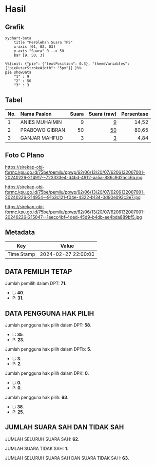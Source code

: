 # Hasil

## Grafik

```mermaid
xychart-beta
    title "Perolehan Suara TPS"
    x-axis [01, 02, 03]
    y-axis "Suara" 0 --> 50
    bar [9, 50, 3]
```

```mermaid
%%{init: {"pie": {"textPosition": 0.5}, "themeVariables": {"pieOuterStrokeWidth": "5px"}} }%%
pie showData
    "1" : 9
    "2" : 50
    "3" : 3
```

## Tabel

| No. | Nama Paslon    | Suara | Suara (raw) | Persentase |
|:--- |:-------------- | -----:| -----------:| ----------:|
| 1   | ANIES MUHAIMIN | 9     | [9][p-1]    | 14,52      |
| 2   | PRABOWO GIBRAN | 50    | [50][p-2]   | 80,65      |
| 3   | GANJAR MAHFUD  | 3     | [3][p-3]    | 4,84       |


[p-1]: https://github.com/gigit-pemilu/pemilu-2024-62-kalimantan-tengah/blob/main/pilpres/hitung-suara/sub/62-kalimantan-tengah/sub/06-katingan/sub/13-bukit-raya/sub/2007-rangan-bahekang/sub/001-tps/sub/paslon-1.txt
[p-2]: https://github.com/gigit-pemilu/pemilu-2024-62-kalimantan-tengah/blob/main/pilpres/hitung-suara/sub/62-kalimantan-tengah/sub/06-katingan/sub/13-bukit-raya/sub/2007-rangan-bahekang/sub/001-tps/sub/paslon-2.txt
[p-3]: https://github.com/gigit-pemilu/pemilu-2024-62-kalimantan-tengah/blob/main/pilpres/hitung-suara/sub/62-kalimantan-tengah/sub/06-katingan/sub/13-bukit-raya/sub/2007-rangan-bahekang/sub/001-tps/sub/paslon-3.txt

## Foto C Plano

https://sirekap-obj-formc.kpu.go.id/75be/pemilu/ppwp/62/06/13/20/07/6206132007001-20240226-214917--723333e4-d4bd-4912-aa5a-886c9d2acc6a.jpg

https://sirekap-obj-formc.kpu.go.id/75be/pemilu/ppwp/62/06/13/20/07/6206132007001-20240226-214954--91b3c121-f04e-4322-b134-0d90e093c3e7.jpg

https://sirekap-obj-formc.kpu.go.id/75be/pemilu/ppwp/62/06/13/20/07/6206132007001-20240226-215047--1eecc4bf-4ded-45d9-b4db-ee4bda889bf5.jpg


## Metadata

| Key        | Value               |
| ---------- | ------------------- |
| Time Stamp | 2024-02-27 22:00:00 |


## DATA PEMILIH TETAP

Jumlah pemilih dalam DPT: **71**.
 * L: **40**.
 * P: **31**.

## DATA PENGGUNA HAK PILIH

Jumlah pengguna hak pilih dalam DPT: **58**.
 * L: **35**.
 * P: **23**.

Jumlah pengguna hak pilih dalam DPTb: **5**.
 * L: **3**.
 * P: **2**.

Jumlah pengguna hak pilih dalam DPK: **0**.
 * L: **0**.
 * P: **0**.

Jumlah pengguna hak pilih: **63**.
 * L: **38**.
 * P: **25**.

## JUMLAH SUARA SAH DAN TIDAK SAH

JUMLAH SELURUH SUARA SAH: **62**.

JUMLAH SUARA TIDAK SAH: **1**.

JUMLAH SELURUH SUARA SAH DAN SUARA TIDAK SAH: **63**.


